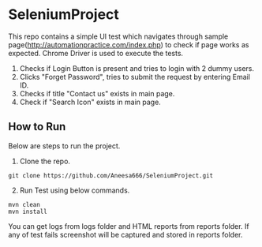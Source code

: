 # SeleniumProject

This repo contains a simple UI test which navigates through sample page(http://automationpractice.com/index.php) to check if page works as expected. Chrome Driver is used to execute the tests.

1. Checks if Login Button is present and tries to login with 2 dummy users.
2. Clicks "Forget Password", tries to submit the request by entering Email ID.
3. Checks if title "Contact us" exists in main page.
4. Check if "Search Icon" exists in main page.

## How to Run

Below are steps to run the project.

1. Clone the repo.
```
git clone https://github.com/Aneesa666/SeleniumProject.git
```

2. Run Test using below commands.
```
mvn clean
mvn install
```

You can get logs from logs folder and HTML reports from reports folder. If any of test fails screenshot will be captured and stored in reports folder.
